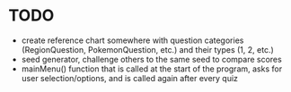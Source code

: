 # TODO

- create reference chart somewhere with question categories (RegionQuestion, PokemonQuestion, etc.) and their types (1, 2, etc.)
- seed generator, challenge others to the same seed to compare scores
- mainMenu() function that is called at the start of the program, asks for user selection/options, and is called again after every quiz
